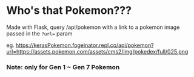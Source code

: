 # Who's that Pokemon???

Made with Flask, query /api/pokemon with a link to a pokemon image passed in the `?url=` param

eg. https://kerasPokemon.fogeinator.repl.co/api/pokemon?url=https://assets.pokemon.com/assets/cms2/img/pokedex/full/025.png

### Note: only for Gen 1 ~ Gen 7 Pokemon